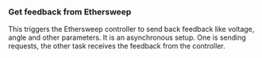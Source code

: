 ### Get feedback from Ethersweep

This triggers the Ethersweep controller to send back feedback like voltage, angle and other parameters. It is an asynchronous setup. One is sending requests, the other task receives the feedback from the controller.
